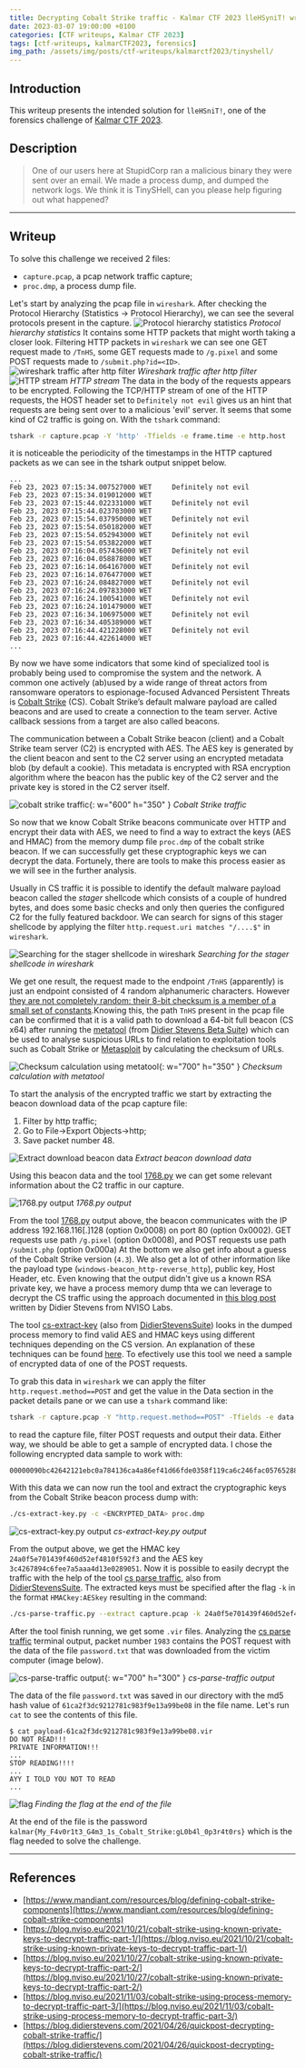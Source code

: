 ```yaml
---
title: Decrypting Cobalt Strike traffic - Kalmar CTF 2023 lleHSyniT! writeup
date: 2023-03-07 19:00:00 +0100
categories: [CTF writeups, Kalmar CTF 2023]
tags: [ctf-writeups, kalmarCTF2023, forensics]
img_path: /assets/img/posts/ctf-writeups/kalmarctf2023/tinyshell/
---
```


## __Introduction__
This writeup presents the intended solution for `lleHSniT!`, one of the forensics challenge of [Kalmar CTF 2023](https://ctftime.org/event/1878).

## __Description__
> One of our users here at StupidCorp ran a malicious binary they were sent over an email. We made a process dump, and dumped the network logs. We think it is TinySHell, can you please help figuring out what happened?

---

## __Writeup__
To solve this challenge we received 2 files:
- `capture.pcap`, a pcap network traffic capture;
- `proc.dmp`, a process dump file.

Let's start by analyzing the pcap file in `wireshark`. After checking the Protocol Hierarchy (Statistics -> Protocol Hierarchy), we can see the several protocols present in the capture. 
![Protocol hierarchy statistics](protocol-hierarchy.png)
_Protocol hierarchy statistics_
It contains some HTTP packets that might worth taking a closer look. Filtering HTTP packets in `wireshark` we can see one GET request made to `/TnHS`, some GET requests made to `/g.pixel` and some POST requests made to `/submit.php?id=<ID>`.
![wireshark traffic after http filter](requests.png)
_Wireshark traffic after http filter_
![HTTP stream](http-stream1.png)
_HTTP stream_
The data in the body of the requests appears to be encrypted. Following the TCP/HTTP stream of one of the HTTP requests, the HOST header set to `Definitely not evil` gives us an hint that requests are being sent over to a malicious 'evil' server. It seems that some kind of C2 traffic is going on.
With the `tshark` command:

```bash
tshark -r capture.pcap -Y 'http' -Tfields -e frame.time -e http.host
```

it is noticeable the periodicity of the timestamps in the HTTP captured packets as we can see in the tshark output snippet below.

```shell
...
Feb 23, 2023 07:15:34.007527000 WET     Definitely not evil
Feb 23, 2023 07:15:34.019012000 WET
Feb 23, 2023 07:15:44.022331000 WET     Definitely not evil
Feb 23, 2023 07:15:44.023703000 WET
Feb 23, 2023 07:15:54.037950000 WET     Definitely not evil
Feb 23, 2023 07:15:54.050182000 WET
Feb 23, 2023 07:15:54.052943000 WET     Definitely not evil
Feb 23, 2023 07:15:54.053822000 WET
Feb 23, 2023 07:16:04.057436000 WET     Definitely not evil
Feb 23, 2023 07:16:04.058878000 WET
Feb 23, 2023 07:16:14.064167000 WET     Definitely not evil
Feb 23, 2023 07:16:14.076477000 WET
Feb 23, 2023 07:16:24.084827000 WET     Definitely not evil
Feb 23, 2023 07:16:24.097833000 WET
Feb 23, 2023 07:16:24.100541000 WET     Definitely not evil
Feb 23, 2023 07:16:24.101479000 WET
Feb 23, 2023 07:16:34.106975000 WET     Definitely not evil
Feb 23, 2023 07:16:34.405389000 WET
Feb 23, 2023 07:16:44.421228000 WET     Definitely not evil
Feb 23, 2023 07:16:44.422614000 WET
...
```

By now we have some indicators that some kind of specialized tool is probably being used to compromise the system and the network. A common one actively (ab)used by a wide range of threat actors from ransomware operators to espionage-focused Advanced Persistent Threats is [Cobalt Strike](https://www.cobaltstrike.com/) (CS).
Cobalt Strike’s default malware payload are called beacons and are used to create a connection to the team server. Active callback sessions from a target are also called beacons.

The communication between a Cobalt Strike beacon (client) and a Cobalt Strike team server (C2) is encrypted with AES. The AES key is generated by the client beacon and sent to the C2 server using an encrypted metadata blob (by default a cookie).
This metadata is encrypted with RSA encryption algorithm where the beacon has the public key of the C2 server and the private key is stored in the C2 server itself.

![cobalt strike traffic](c2-traffic.png){: w="600" h="350" }
_Cobalt Strike traffic_

So now that we know Cobalt Strike beacons communicate over HTTP and encrypt their data with AES, we need to find a way to extract the keys (AES and HMAC) from the memory dump file `proc.dmp` of the cobalt strike beacon.
If we can successfully get these cryptographic keys we can decrypt the data. Fortunely, there are tools to make this process easier as we will see in the further analysis.

Usually in CS traffic it is possible to identify the default malware payload beacon called the *stager* shellcode which consists of a couple of hundred bytes, and does some basic checks and only then queries the configured C2 for the fully featured backdoor. We can search for signs of this stager shellcode by applying the filter `http.request.uri matches "/....$"` in `wireshark`. 

![Searching for the stager shellcode in wireshark](stager-beacon-packet.png)
_Searching for the stager shellcode in wireshark_

We get one result, the request made to the endpoint `/TnHS` (apparently) is just an endpoint consisted of 4 random alphanumeric characters. However [they are not completely random: their 8-bit checksum is a member of a small set of constants](https://isc.sans.edu/diary/Finding+Metasploit+Cobalt+Strike+URLs/27204).Knowing this, the path `TnHS` present in the pcap file can be confirmed that it is a valid path to download a 64-bit full beacon (CS x64) after running the [metatool](https://github.com/DidierStevens/Beta/blob/master/metatool.py) (from [Didier Stevens Beta Suite](https://github.com/DidierStevens/Beta)) which can be used to analyse suspicious URLs to find relation to exploitation tools such as Cobalt Strike or [Metasploit](https://www.metasploit.com/) by calculating the checksum of URLs.

![Checksum calculation using metatool](metatool-cs-detection.png){: w="700" h="350" }
_Checksum calculation with metatool_

To start the analysis of the encrypted traffic we start by extracting the beacon download data of the pcap capture file:
1. Filter by http traffic;
2. Go to File->Export Objects->http;
3. Save packet number 48.

![Extract download beacon data](extract-payload.png)
_Extract beacon download data_

Using this beacon data and the tool [1768.py](https://github.com/DidierStevens/DidierStevensSuite/blob/master/1768.py) we can get some relevant information about the C2 traffic in our capture.

![1768.py output](1768-out.png)
_1768.py output_

From the tool [1768.py](https://github.com/DidierStevens/DidierStevensSuite/blob/master/1768.py) output above, the beacon communicates with the IP address 192.168.116[.]128 (option 0x0008) on port 80 (option 0x0002).
GET requests use path `/g.pixel` (option 0x0008), and POST requests use path `/submit.php` (option 0x000a)
At the bottom we also get info about a guess of the Cobalt Strike version (`4.3`).
We also get a lot of other information like the payload type (`windows-beacon_http-reverse_http`), public key, Host Header, etc.
Even knowing that the output didn't give us a known RSA private key, we have a process memory dump thta we can leverage to decrypt the CS traffic using the approach documented in [this blog post](https://blog.nviso.eu/2021/11/03/cobalt-strike-using-process-memory-to-decrypt-traffic-part-3/) written by Didier Stevens from NVISO Labs.

The tool [cs-extract-key](https://github.com/DidierStevens/DidierStevensSuite/blob/master/cs-extract-key.py) (also from [DidierStevensSuite](https://github.com/DidierStevens/DidierStevensSuite)) looks in the dumped process memory to find valid AES and HMAC keys using different techniques depending on the CS version. An explanation of these techniques can be found [here](https://github.com/DidierStevens/DidierStevensSuite/blob/master/cs-extract-key.py#L70-L160). To efectively use this tool we need a sample of encrypted data of one of the POST requests.

To grab this data in `wireshark` we can apply the filter `http.request.method==POST` and get the value in the Data section in the packet details pane or we can use a `tshark` command like:

```bash
tshark -r capture.pcap -Y "http.request.method==POST" -Tfields -e data
```

to read the capture file, filter POST requests and output their data.
Either way, we should be able to get a sample of encrypted data. I chose the following encrypted data sample to work with:

```
00000090bc42642121ebc0a784136ca4a86ef41d66fde0358f119ca6c246fac05765288ab7e21c86418f55052815f1da9521ea5f85253b7a657d37857bfbd2cf9f7ddcd16c063d81f1becfb6faef5df286db10b30d020f30c120b30f8f7beae361ddc8cbf5b36063c60ab5218f5cc0b93c089048eacde1dbbca3877a1b093dd076370de61250f922c396cdf4fcda4c6409a53971
```

With this data we can now run the tool and extract the cryptographic keys from the Cobalt Strike beacon process dump with:

```bash
./cs-extract-key.py -c <ENCRYPTED_DATA> proc.dmp
```

![cs-extract-key.py output](cs-extract-key-output.png)
_cs-extract-key.py output_

From the output above, we get the HMAC key `24a0f5e701439f460d52ef4810f592f3` and the AES key `3c4267894c6fee7a5aaa4d13e0289051`.
Now it is possible to easily decrypt the traffic with the help of the tool [cs parse traffic](https://github.com/DidierStevens/DidierStevensSuite/blob/master/cs-parse-traffic.py), also from [DidierStevensSuite](https://github.com/DidierStevens/DidierStevensSuite). The extracted keys must be specified after the flag `-k` in the format `HMACkey:AESkey` resulting in the command:

```bash
./cs-parse-traffic.py --extract capture.pcap -k 24a0f5e701439f460d52ef4810f592f3:3c4267894c6fee7a5aaa4d13e0289051
```

After the tool finish running, we get some `.vir` files. Analyzing the [cs parse traffic](https://github.com/DidierStevens/DidierStevensSuite/blob/master/cs-parse-traffic.py) terminal output, packet number `1983` contains the POST request with the data of the file `password.txt` that was downloaded from the victim computer (image below).

![cs-parse-traffic output](out-cs-parse-traffic.png){: w="700" h="300" }
_cs-parse-traffic output_

The data of the file `password.txt` was saved in our directory with the md5 hash value of `61ca2f3dc9212781c983f9e13a99be08` in the file name.
Let's run `cat` to see the contents of this file.

```shell
$ cat payload-61ca2f3dc9212781c983f9e13a99be08.vir
DO NOT READ!!!
PRIVATE INFORMATION!!!
...
STOP READING!!!!
...
AYY I TOLD YOU NOT TO READ
...
```
![flag](flag.png)
_Finding the flag at the end of the file_

At the end of the file is the password `kalmar{My_F4v0r1t3_G4m3_1s_Cobalt_Strike:gL0b4l_0p3r4t0rs}` which is the flag needed to solve the challenge.

---

## __References__
- [https://www.mandiant.com/resources/blog/defining-cobalt-strike-components](https://www.mandiant.com/resources/blog/defining-cobalt-strike-components)
- [https://blog.nviso.eu/2021/10/21/cobalt-strike-using-known-private-keys-to-decrypt-traffic-part-1/](https://blog.nviso.eu/2021/10/21/cobalt-strike-using-known-private-keys-to-decrypt-traffic-part-1/)
- [https://blog.nviso.eu/2021/10/27/cobalt-strike-using-known-private-keys-to-decrypt-traffic-part-2/](https://blog.nviso.eu/2021/10/27/cobalt-strike-using-known-private-keys-to-decrypt-traffic-part-2/)
- [https://blog.nviso.eu/2021/11/03/cobalt-strike-using-process-memory-to-decrypt-traffic-part-3/](https://blog.nviso.eu/2021/11/03/cobalt-strike-using-process-memory-to-decrypt-traffic-part-3/)
- [https://blog.didierstevens.com/2021/04/26/quickpost-decrypting-cobalt-strike-traffic/](https://blog.didierstevens.com/2021/04/26/quickpost-decrypting-cobalt-strike-traffic/)
